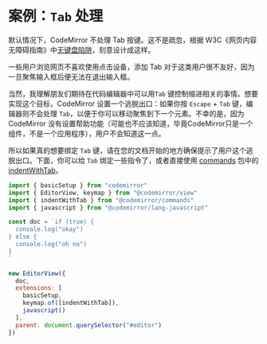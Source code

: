 # 案例：`Tab` 处理

默认情况下，CodeMirror 不处理 Tab 按键。这不是疏忽，根据 W3C《网页内容无障碍指南》中[无键盘陷阱](https://www.w3.org/TR/WCAG21/#no-keyboard-trap)，刻意设计成这样。

一些用户浏览网页不喜欢使用点击设备，添加 Tab 对于这类用户很不友好，因为一旦聚焦输入框后便无法在退出输入框。

当然，我理解朋友们期待在代码编辑器中可以用`Tab` 键控制缩进相关的事情。想要实现这个目标，CodeMirror 设置一个逃脱出口：如果你按 `Escape` + `Tab` 键，编辑器则不会处理 `Tab`，以便于你可以移动聚焦到下一个元素。不幸的是，因为 CodeMirror 没有设置帮助功能（可能也不应该知道，毕竟CodeMirror只是一个组件，不是一个应用程序），用户不会知道这一点。

所以如果真的想要绑定 `Tab` 键，请在您的文档开始的地方确保提示了用户这个逃脱出口。下面，你可以给 `Tab` 绑定一些指令了，或者直接使用 [commands](https://codemirror.net/docs/ref/#commands) 包中的 [indentWithTab](https://codemirror.net/docs/ref/#commands.indentWithTab)。 

``` javascript
import { basicSetup } from "codemirror"
import { EditorView, keymap } from "@codemirror/view"
import { indentWithTab } from "@codemirror/commands"
import { javascript } from "@codemirror/lang-javascript"

const doc = `if (true) {
  console.log("okay")
} else {
  console.log("oh no")
}
`

new EditorView({
  doc,
  extensions: [
    basicSetup,
    keymap.of([indentWithTab]),
    javascript()
  ],
  parent: document.querySelector("#editor")
})
```
